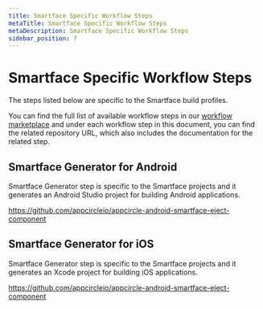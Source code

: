```yaml
---
title: Smartface Specific Workflow Steps
metaTitle: Smartface Specific Workflow Steps
metaDescription: Smartface Specific Workflow Steps
sidebar_position: 7
---
```

# Smartface Specific Workflow Steps

The steps listed below are specific to the Smartface build profiles.

You can find the full list of available workflow steps in our [workflow marketplace](https://github.com/appcircleio/appcircle-workflow-components) and under each workflow step in this document, you can find the related repository URL, which also includes the documentation for the related step.

## Smartface Generator for Android

Smartface Generator step is specific to the Smartface projects and it generates an Android Studio project for building Android applications.

https://github.com/appcircleio/appcircle-android-smartface-eject-component

## Smartface Generator for iOS

Smartface Generator step is specific to the Smartface projects and it generates an Xcode project for building iOS applications.

https://github.com/appcircleio/appcircle-android-smartface-eject-component





